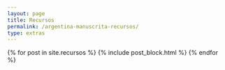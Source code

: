 ```yaml
---
layout: page
title: Recursos
permalink: /argentina-manuscrita-recursos/
type: extras
---
```



<!-- Recursos -->
<div class="container mx-auto px-2">
	<!-- <div class="border-top-thick">  Linea larga 
	<div class="col-1 sm-width-full border-top-thick"> </div> Linea corta -->
  {% for post in site.recursos %}
    {% include post_block.html %}
  {% endfor %}
</div><!-- End Recursos -->